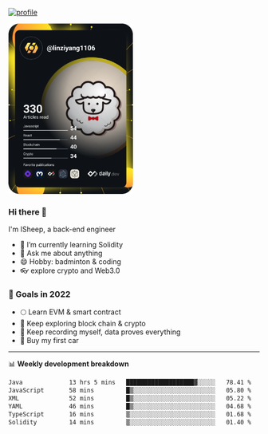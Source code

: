 [![profile](http://img.codelin.xyz/hello-im-isheep.svg)](https://www.calligrapher.ai/)

<a href="https://app.daily.dev/linziyang1106"><img src="/devcard.png" width="250" alt="ISheep's Dev Card"/></a>

### Hi there 🐏

I'm ISheep, a back-end engineer

- 🔭 I’m currently learning Solidity
- 💬 Ask me about anything
- 😄 Hobby: badminton & coding
- 👓 explore crypto and Web3.0

### 🚀 Goals in 2022
+ 🌕 Learn EVM & smart contract
+ 🤔 Keep exploring block chain & crypto
+ 🐏 Keep recording myself, data proves everything
+ 🚗 Buy my first car

-------

📊 **Weekly development breakdown**
<!--START_SECTION:waka-->

```text
Java             13 hrs 5 mins   ███████████████████▓░░░░░   78.41 %
JavaScript       58 mins         █▒░░░░░░░░░░░░░░░░░░░░░░░   05.80 %
XML              52 mins         █▒░░░░░░░░░░░░░░░░░░░░░░░   05.22 %
YAML             46 mins         █▒░░░░░░░░░░░░░░░░░░░░░░░   04.68 %
TypeScript       16 mins         ▒░░░░░░░░░░░░░░░░░░░░░░░░   01.68 %
Solidity         14 mins         ▒░░░░░░░░░░░░░░░░░░░░░░░░   01.40 %
```

<!--END_SECTION:waka-->
